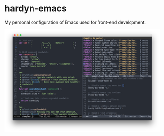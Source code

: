 # hardyn-emacs
My personal configuration of Emacs used for front-end development.

![main](images/main.png)